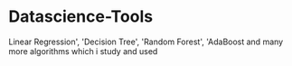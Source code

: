 # Datascience-Tools
Linear Regression', 'Decision Tree', 'Random Forest', 'AdaBoost
and many more 
algorithms which i study and used 
